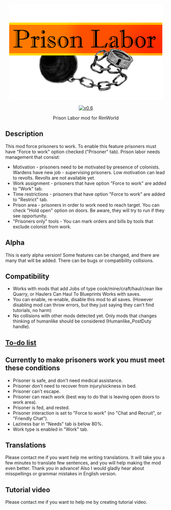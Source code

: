 <p align="center">
    <img src="https://raw.githubusercontent.com/Aviuz/PrisonLabor/master/Logo.png" alt="Prison Labor" />
</p>
<p align="center">
  <a href="https://github.com/Aviuz/PrisonLabor/releases">
    <img src="https://img.shields.io/badge/version-0.5a-orange.svg?style=flat" alt="v0.6" />
  </a>
</p>

<p align="center">
  Prison Labor mod for RimWorld
</p>

## Description
This mod force prisoners to work. To enable this feature prisoners must have "Force to work" option checked ("Prisoner" tab). Prison labor needs management that consist:
* Motivation - prisoners need to be motivated by presence of colonists. Wardens have new job - supervising prisoners. Low motivation can lead to revolts. Revolts are not available yet.
* Work assignment - prisoners that have option "Force to work" are added to "Work" tab.
* Time restrictions - prisoners that have option "Force to work" are added to "Restrict" tab.
* Prison area - prisoners in order to work need to reach target. You can check "Hold open" option on doors. Be aware, they will try to run if they see opportunity.
* "Prisoners only" tools - You can mark orders and bills by tools that exclude colonist from work.

## Alpha
This is early alpha version! Some features can be changed, and there are many that will be added. There can be bugs or compatibility collisions.

## Compatibility
* Works with mods that add Jobs of type cook/mine/craft/haul/clean like Quarry, or Haulers Can Haul To Blueprints
Works with saves.
* You can enable, re-enable, disable this mod to all saves. (However disabling mod can throw errors, but they just saying they can't find tutorials, no harm)
* No collisions with other mods detected yet. Only mods that changes thinking of humanlike should be considered (Humanlike_PostDuty handle).

## [To-do list](https://github.com/Aviuz/PrisonLabor/projects/1)

## Currently to make prisoners work you must meet these conditions
* Prisoner is safe, and don't need medical assistance.
* Prisoner don't need to recover from injury/sickness in bed.
* Prisoner can't escape.
* Prisoner can reach work (best way to do that is leaving open doors to work area).
* Prisoner is fed, and rested.
* Prisoner interaction is set to "Force to work" (no "Chat and Recruit", or "Friendly Chat").
* Laziness bar in "Needs" tab is below 80%.
* Work type is enabled in "Work" tab.

## Translations
Please contact me if you want help me writing translations. It will take you a few minutes to translate few sentences, and you will help making the mod even better. Thank you in advance!
Also I would gladly hear about misspellings or grammar mistakes in English version.

## Tutorial video
Please contact me if you want to help me by creating tutorial video.
